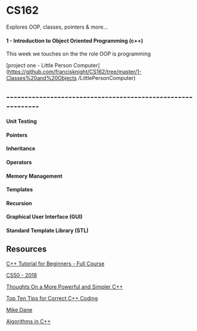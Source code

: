 # CS162
Explores OOP, classes, pointers & more...

#### 1 - Introduction to Object Oriented Programming (c++)
   This week we touches on the the role OOP is programming
   
[project one - Little Person Computer](https://github.com/francisknight/CS162/tree/master/1-Classes%20and%20Objects     /LittlePersonComputer)
## ------------------------------------------------------------

#### Unit Testing
#### Pointers 
#### Inheritance
#### Operators 
#### Memory Management 
#### Templates
#### Recursion 
#### Graphical User Interface (GUI)
#### Standard Template Library (STL)

## Resources
[C++ Tutorial for Beginners - Full Course](https://www.youtube.com/watch?v=vLnPwxZdW4Y)

[CS50 - 2018](https://www.youtube.com/watch?v=5azaK2cBKGw&list=PLhQjrBD2T382eX9-tF75Wa4lmlC7sxNDH)

[Thoughts On a More Powerful and Simpler C++](https://www.youtube.com/watch?v=7I-iOf3A4gY)

[Top Ten Tips for Correct C++ Coding](http://www.informit.com/articles/article.aspx?p=1712962)

[Mike Dane](https://www.mikedane.com/)

[Algorithms in C++](https://towardsdatascience.com/algorithms-in-c-62b607a6131d)

